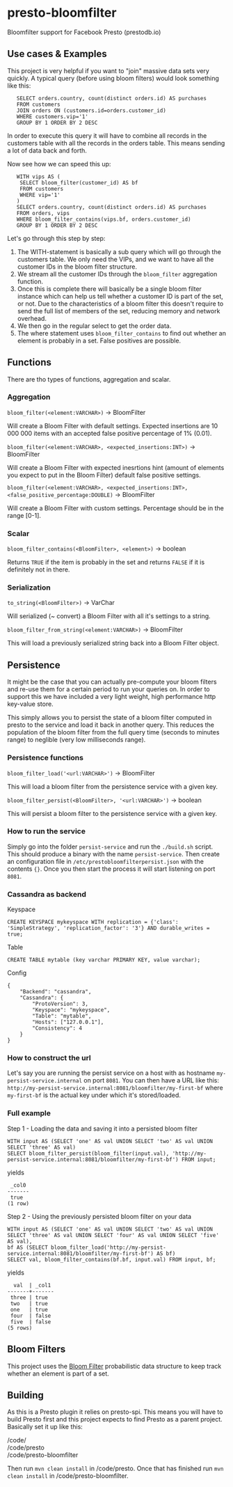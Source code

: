 # presto-bloomfilter
Bloomfilter support for Facebook Presto (prestodb.io) 

Use cases & Examples
-------------
This project is very helpful if you want to "join" massive data sets very quickly. A typical query (before using bloom filters) would look something like this:

```
   SELECT orders.country, count(distinct orders.id) AS purchases 
   FROM customers 
   JOIN orders ON (customers.id=orders.customer_id) 
   WHERE customers.vip='1'
   GROUP BY 1 ORDER BY 2 DESC
```

In order to execute this query it will have to combine all records in the customers table with all the records in the orders table. This means sending a lot of data back and forth.

Now see how we can speed this up:

```
   WITH vips AS (
    SELECT bloom_filter(customer_id) AS bf 
    FROM customers 
    WHERE vip='1'
   ) 
   SELECT orders.country, count(distinct orders.id) AS purchases 
   FROM orders, vips 
   WHERE bloom_filter_contains(vips.bf, orders.customer_id)
   GROUP BY 1 ORDER BY 2 DESC
```

Let's go through this step by step:

1.  The WITH-statement is basically a sub query which will go through the customers table. We only need the VIPs, and we want to have all the customer IDs in the bloom filter structure.
2.  We stream all the customer IDs through the `bloom_filter` aggregation function. 
3.  Once this is complete there will basically be a single bloom filter instance which can help us tell whether a customer ID is part of the set, or not. Due to the characteristics of a bloom filter this doesn't require to send the full list of members of the set, reducing memory and network overhead.
4.  We then go in the regular select to get the order data. 
5.  The where statement uses `bloom_filter_contains` to find out whether an element is probably in a set. False positives are possible.

Functions
-------------
There are tho types of functions, aggregation and scalar. 

### Aggregation
`bloom_filter(<element:VARCHAR>)` -> BloomFilter

Will create a Bloom Filter with default settings. Expected insertions are 10 000 000 items with an accepted false positive percentage of 1% (0.01).

`bloom_filter(<element:VARCHAR>, <expected_insertions:INT>)` -> BloomFilter

Will create a Bloom Filter with expected inesrtions hint (amount of elements you expect to put in the Bloom Filter) default false positive settings.

`bloom_filter(<element:VARCHAR>, <expected_insertions:INT>, <false_positive_percentage:DOUBLE)` -> BloomFilter

Will create a Bloom Filter with custom settings. Percentage should be in the range [0-1].

### Scalar
`bloom_filter_contains(<BloomFilter>, <element>)` -> boolean

Returns ``TRUE`` if the item is probably in the set and returns ``FALSE`` if it is definitely not in there.

### Serialization
`to_string(<BloomFilter>)` -> VarChar

Will serialized (~ convert) a Bloom Filter with all it's settings to a string.

`bloom_filter_from_string(<element:VARCHAR>)` -> BloomFilter

This will load a previously serialized string back into a Bloom Filter object.

Persistence
-------------
It might be the case that you can actually pre-compute your bloom filters and re-use them for a certain period to run your queries on. In order to support this we have included a very light weight, high performance http key-value store. 

This simply allows you to persist the state of a bloom filter computed in presto to the service and load it back in another query. This reduces the population of the bloom filter from the full query time (seconds to minutes range) to neglible (very low milliseconds range).

### Persistence functions
`bloom_filter_load('<url:VARCHAR>')` -> BloomFilter

This will load a bloom filter from the persistence service with a given key.

`bloom_filter_persist(<BloomFilter>, '<url:VARCHAR>')` -> boolean

This will persist a bloom filter to the persistence service with a given key.

### How to run the service
Simply go into the folder `persist-service` and run the `./build.sh` script. This should produce a binary with the name `persist-service`. Then create an configuration file in `/etc/prestobloomfilterpersist.json` with the contents `{}`. Once you then start the process it will start listening on port `8081`. 

### Cassandra as backend
Keyspace
```
CREATE KEYSPACE mykeyspace WITH replication = {'class': 'SimpleStrategy', 'replication_factor': '3'} AND durable_writes = true;
```

Table
```
CREATE TABLE mytable (key varchar PRIMARY KEY, value varchar);
```

Config
```
{
    "Backend": "cassandra",
    "Cassandra": {
        "ProtoVersion": 3,
        "Keyspace": "mykeyspace",
        "Table": "mytable",
        "Hosts": ["127.0.0.1"],
        "Consistency": 4
    }
}
```

### How to construct the url
Let's say you are running the persist service on a host with as hostname `my-persist-service.internal` on port `8081`. You can then have a URL like this: `http://my-persist-service.internal:8081/bloomfilter/my-first-bf` where `my-first-bf` is the actual key under which it's stored/loaded.

### Full example
Step 1 - Loading the data and saving it into a persisted bloom filter
```
WITH input AS (SELECT 'one' AS val UNION SELECT 'two' AS val UNION SELECT 'three' AS val)
SELECT bloom_filter_persist(bloom_filter(input.val), 'http://my-persist-service.internal:8081/bloomfilter/my-first-bf') FROM input;
```
yields
```
 _col0 
-------
 true  
(1 row)
```

Step 2 - Using the previously persisted bloom filter on your data
```
WITH input AS (SELECT 'one' AS val UNION SELECT 'two' AS val UNION SELECT 'three' AS val UNION SELECT 'four' AS val UNION SELECT 'five' AS val), 
bf AS (SELECT bloom_filter_load('http://my-persist-service.internal:8081/bloomfilter/my-first-bf') AS bf) 
SELECT val, bloom_filter_contains(bf.bf, input.val) FROM input, bf;
```
yields
```
  val  | _col1 
-------+-------
 three | true  
 two   | true  
 one   | true  
 four  | false 
 five  | false 
(5 rows)
```

Bloom Filters
-------------
This project uses the [Bloom Filter](https://en.wikipedia.org/wiki/Bloom_filter) probabilistic data structure to keep track whether an element is part of a set.

Building
-------------
As this is a Presto plugin it relies on presto-spi. This means you will have to build Presto first and this project expects to find Presto as a parent project. Basically set it up like this:

/code/  
/code/presto  
/code/presto-bloomfilter  

Then run `mvn clean install` in /code/presto. Once that has finished run `mvn clean install` in /code/presto-bloomfilter.
